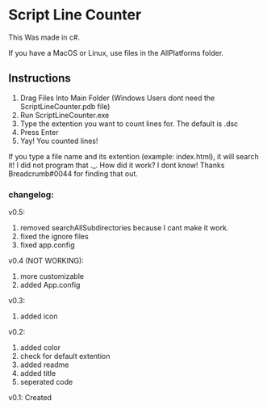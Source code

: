 <h1> Script Line Counter </h1>
This Was made in c#.

If you have a MacOS or Linux, use files in the AllPlatforms folder.

<h2>Instructions</h2>
<ol>
<li>Drag Files Into Main Folder (Windows Users dont need the ScriptLineCounter.pdb file)</li>
<li>Run ScriptLineCounter.exe</li>
<li>Type the extention you want to count lines for. The default is .dsc</li>
<li>Press Enter</li>
<li>Yay! You counted lines!</li>
</ol>

If you type a file name and its extention (example: index.html), it will search it! I did not program that ._. How did it work? I dont know! Thanks Breadcrumb#0044 for finding that out.

<h3>changelog:</h3>

v0.5:
<ol>
<li>removed searchAllSubdirectories because I cant make it work.</li>
<li>fixed the ignore files</li>
<li>fixed app.config</li> 
</ol>

v0.4 (NOT WORKING):
<ol>
<li>more customizable</li>
<li>added App.config</li> 
</ol>

v0.3:
<ol>
<li>added icon</li> 
</ol>

v0.2: 
<ol>
<li>added color</li> 
<li>check for default extention</li> 
<li>added readme</li> 
<li>added title</li> 
<li>seperated code</li>
</ol>

v0.1: Created
